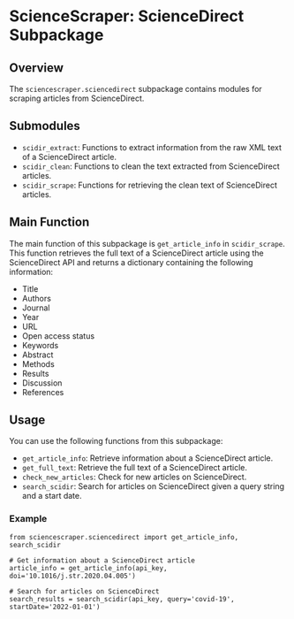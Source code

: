 # ScienceScraper: ScienceDirect Subpackage

## Overview

The `sciencescraper.sciencedirect` subpackage contains modules for scraping articles from ScienceDirect.

## Submodules

- `scidir_extract`: Functions to extract information from the raw XML text of a ScienceDirect article.
- `scidir_clean`: Functions to clean the text extracted from ScienceDirect articles.
- `scidir_scrape`: Functions for retrieving the clean text of ScienceDirect articles.

## Main Function

The main function of this subpackage is `get_article_info` in `scidir_scrape`. This function retrieves the full text of a ScienceDirect article using the ScienceDirect API and returns a dictionary containing the following information:
- Title
- Authors
- Journal
- Year
- URL
- Open access status
- Keywords
- Abstract
- Methods
- Results
- Discussion
- References

## Usage

You can use the following functions from this subpackage:
- `get_article_info`: Retrieve information about a ScienceDirect article.
- `get_full_text`: Retrieve the full text of a ScienceDirect article.
- `check_new_articles`: Check for new articles on ScienceDirect.
- `search_scidir`: Search for articles on ScienceDirect given a query string and a start date.

### Example

```
from sciencescraper.sciencedirect import get_article_info, search_scidir

# Get information about a ScienceDirect article
article_info = get_article_info(api_key, doi='10.1016/j.str.2020.04.005')

# Search for articles on ScienceDirect
search_results = search_scidir(api_key, query='covid-19', startDate='2022-01-01')
```